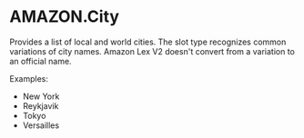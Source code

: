 # AMAZON\.City<a name="built-in-slot-city"></a>

Provides a list of local and world cities\. The slot type recognizes common variations of city names\. Amazon Lex V2 doesn't convert from a variation to an official name\.

Examples:
+ New York
+ Reykjavik
+ Tokyo
+ Versailles